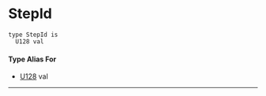 # StepId

```pony
type StepId is
  U128 val
```

#### Type Alias For

* [U128](builtin-U128) val

---

